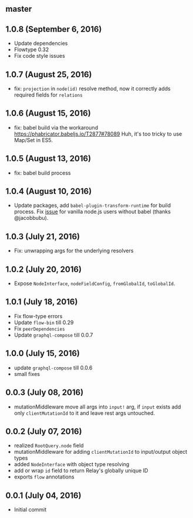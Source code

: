 ## master

## 1.0.8 (September 6, 2016)
- Update dependencies
- Flowtype 0.32
- Fix code style issues

## 1.0.7 (August 25, 2016)
- fix: `projection` in `node(id)` resolve method, now it correctly adds required fields for `relations`

## 1.0.6 (August 15, 2016)
- fix: babel build via the workaround https://phabricator.babeljs.io/T2877#78089 Huh, it's too tricky to use Map/Set in ES5.

## 1.0.5 (August 13, 2016)
- fix: babel build process

## 1.0.4 (August 10, 2016)
- Update packages, add `babel-plugin-transform-runtime` for build process. Fix [issue](https://github.com/nodkz/graphql-compose-connection/issues/2) for vanilla node.js users without babel (thanks @jacobbubu).

## 1.0.3 (July 21, 2016)
- Fix: unwrapping args for the underlying resolvers

## 1.0.2 (July 20, 2016)
- Expose `NodeInterface`, `nodeFieldConfig`, `fromGlobalId`, `toGlobalId`.

## 1.0.1 (July 18, 2016)
- Fix flow-type errors
- Update `flow-bin` till 0.29
- Fix `peerDependencies`
- Update `graphql-compose` till 0.0.7

## 1.0.0 (July 15, 2016)
- update `graphql-compose` till 0.0.6
- small fixes

## 0.0.3 (July 08, 2016)
- mutationMiddleware move all args into `input!` arg, if `input` exists add only `clientMutationId` to it and leave rest args untouched.

## 0.0.2 (July 07, 2016)
- realized `RootQuery.node` field
- mutationMiddleware for adding `clientMutationId` to input/output object types
- added `NodeInterface` with object type resolving
- add or wrap `id` field to return Relay's globally unique ID  
- exports `flow` annotations

## 0.0.1 (July 04, 2016)
- Initial commit
